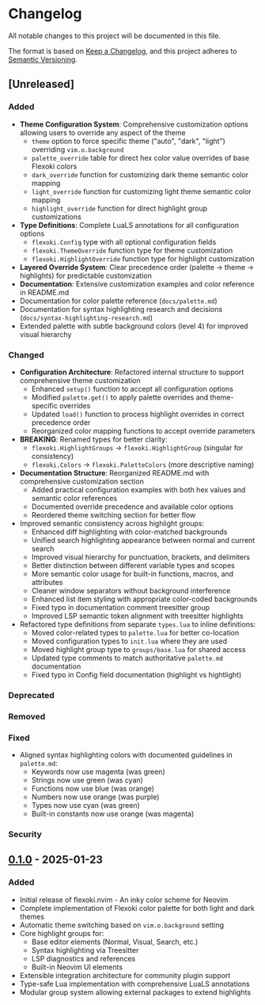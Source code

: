 # Changelog

All notable changes to this project will be documented in this file.

The format is based on [Keep a Changelog](https://keepachangelog.com/en/1.0.0/),
and this project adheres to [Semantic Versioning](https://semver.org/spec/v2.0.0.html).

## [Unreleased]

### Added

- **Theme Configuration System**: Comprehensive customization options allowing users to override any aspect of the theme
  - `theme` option to force specific theme ("auto", "dark", "light") overriding `vim.o.background`
  - `palette_override` table for direct hex color value overrides of base Flexoki colors
  - `dark_override` function for customizing dark theme semantic color mapping
  - `light_override` function for customizing light theme semantic color mapping
  - `highlight_override` function for direct highlight group customizations
- **Type Definitions**: Complete LuaLS annotations for all configuration options
  - `flexoki.Config` type with all optional configuration fields
  - `flexoki.ThemeOverride` function type for theme customization
  - `flexoki.HighlightOverride` function type for highlight customization
- **Layered Override System**: Clear precedence order (palette → theme → highlights) for predictable customization
- **Documentation**: Extensive customization examples and color reference in README.md
- Documentation for color palette reference (`docs/palette.md`)
- Documentation for syntax highlighting research and decisions (`docs/syntax-highlighting-research.md`)
- Extended palette with subtle background colors (level 4) for improved visual hierarchy

### Changed

- **Configuration Architecture**: Refactored internal structure to support comprehensive theme customization
  - Enhanced `setup()` function to accept all configuration options
  - Modified `palette.get()` to apply palette overrides and theme-specific overrides
  - Updated `load()` function to process highlight overrides in correct precedence order
  - Reorganized color mapping functions to accept override parameters
- **BREAKING**: Renamed types for better clarity:
  - `flexoki.HighlightGroups` → `flexoki.HighlightGroup` (singular for consistency)
  - `flexoki.Colors` → `flexoki.PaletteColors` (more descriptive naming)
- **Documentation Structure**: Reorganized README.md with comprehensive customization section
  - Added practical configuration examples with both hex values and semantic color references
  - Documented override precedence and available color options
  - Reordered theme switching section for better flow
- Improved semantic consistency across highlight groups:
  - Enhanced diff highlighting with color-matched backgrounds
  - Unified search highlighting appearance between normal and current search
  - Improved visual hierarchy for punctuation, brackets, and delimiters
  - Better distinction between different variable types and scopes
  - More semantic color usage for built-in functions, macros, and attributes
  - Cleaner window separators without background interference
  - Enhanced list item styling with appropriate color-coded backgrounds
  - Fixed typo in documentation comment treesitter group
  - Improved LSP semantic token alignment with treesitter highlights
- Refactored type definitions from separate `types.lua` to inline definitions:
  - Moved color-related types to `palette.lua` for better co-location
  - Moved configuration types to `init.lua` where they are used
  - Moved highlight group type to `groups/base.lua` for shared access
  - Updated type comments to match authoritative `palette.md` documentation
  - Fixed typo in Config field documentation (highlight vs hightlight)

### Deprecated

### Removed

### Fixed

- Aligned syntax highlighting colors with documented guidelines in `palette.md`:
  - Keywords now use magenta (was green)
  - Strings now use green (was cyan)
  - Functions now use blue (was orange)
  - Numbers now use orange (was purple)
  - Types now use cyan (was green)
  - Built-in constants now use orange (was magenta)

### Security

## [0.1.0] - 2025-01-23

### Added

- Initial release of flexoki.nvim - An inky color scheme for Neovim
- Complete implementation of Flexoki color palette for both light and dark themes
- Automatic theme switching based on `vim.o.background` setting
- Core highlight groups for:
  - Base editor elements (Normal, Visual, Search, etc.)
  - Syntax highlighting via Treesitter
  - LSP diagnostics and references
  - Built-in Neovim UI elements
- Extensible integration architecture for community plugin support
- Type-safe Lua implementation with comprehensive LuaLS annotations
- Modular group system allowing external packages to extend highlights

[0.1.0]: https://github.com/cpplain/flexoki.nvim/releases/tag/v0.1.0

